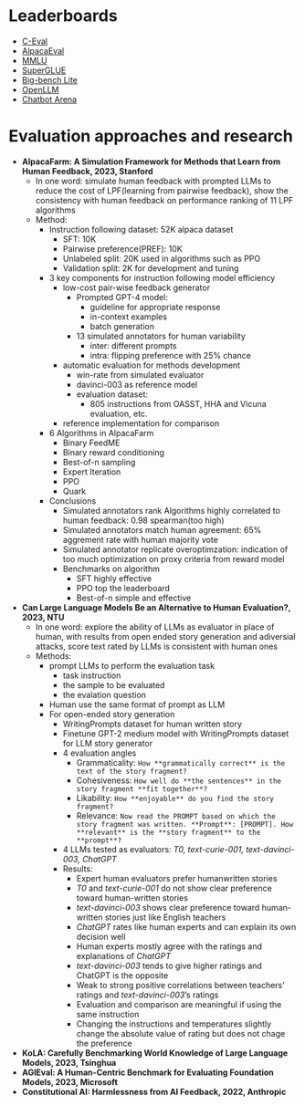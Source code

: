 # Leaderboards

- [C-Eval](https://cevalbenchmark.com/static/leaderboard.html)
- [AlpacaEval](https://tatsu-lab.github.io/alpaca_eval/)
- [MMLU](https://paperswithcode.com/sota/multi-task-language-understanding-on-mmlu)
- [SuperGLUE](https://super.gluebenchmark.com/leaderboard)
- [Big-bench Lite](https://github.com/google/BIG-bench#big-bench-lite-leaderboard)
- [OpenLLM](https://huggingface.co/spaces/HuggingFaceH4/open_llm_leaderboard)
- [Chatbot Arena](https://chat.lmsys.org/?arena)

# Evaluation approaches and research
- **AlpacaFarm: A Simulation Framework for Methods that Learn from Human Feedback, 2023, Stanford**
  - In one word: simulate human feedback with prompted LLMs to reduce the cost of LPF(learning from pairwise feedback), show the consistency with human feedback on performance ranking of 11 LPF algorithms
  - Method:
    - Instruction following dataset: 52K alpaca dataset
      - SFT: 10K
      - Pairwise preference(PREF): 10K
      - Unlabeled split: 20K used in algorithms such as PPO
      - Validation split: 2K for development and tuning
    - 3 key components for instruction following model efficiency
      - low-cost pair-wise feedback generator
        - Prompted GPT-4 model: 
          - guideline for appropriate response
          - in-context examples
          - batch generation
        - 13 simulated annotators for human variability
          - inter: different prompts
          - intra: flipping preference with 25% chance
      - automatic evaluation for methods development
        - win-rate from simulated evaluator
        - davinci-003 as reference model
        - evaluation dataset:
          - 805 instructions from OASST, HHA and Vicuna evaluation, etc.
      - reference implementation for comparison
    - 6 Algorithms in AlpacaFarm
      - Binary FeedME
      - Binary reward conditioning
      - Best-of-n sampling
      - Expert Iteration
      - PPO
      - Quark
    - Conclusions
      - Simulated annotators rank Algorithms highly correlated to human feedback: 0.98 spearman(too high)
      - Simulated annotators match human agreement: 65% aggrement rate with human majority vote
      - Simulated annotator replicate overoptimzation: indication of too much optimization on proxy criteria from reward model
      - Benchmarks on algorithm
        - SFT highly effective
        - PPO top the leaderboard
        - Best-of-n simple and effective
- **Can Large Language Models Be an Alternative to Human Evaluation?, 2023, NTU**
  - In one word: explore the ability of LLMs as evaluator in place of human, with results from open ended story generation and adiversial attacks, score text rated by LLMs is consistent with human ones
  - Methods: 
    - prompt LLMs to perform the evaluation task
      - task instruction
      - the sample to be evaluated
      - the evalation question
    - Human use the same format of prompt as LLM
    - For open-ended story generation
      - WritingPrompts dataset for human written story
      - Finetune GPT-2 medium model with WritingPrompts dataset for LLM story generator
      - 4 evaluation angles
        - Grammaticality: ```How **grammatically correct** is the text of the story fragment?```
        - Cohesiveness: ```How well do **the sentences** in the story fragment **fit together**?```
        - Likability: ```How **enjoyable** do you find the story fragment?```
        - Relevance: ```Now read the PROMPT based on which the story fragment was written. **Prompt**: [PROMPT]. How **relevant** is the **story fragment** to the **prompt**?```
      - 4 LLMs tested as evaluators: *T0, text-curie-001, text-davinci-003, ChatGPT*
      - Results:
        - Expert human evaluators prefer humanwritten stories
        - *T0* and *text-curie-001* do not show clear preference toward human-written stories
        - *text-davinci-003* shows clear preference toward human-written stories just like English teachers
        - *ChatGPT* rates like human experts and can explain its own decision well
        - Human experts mostly agree with the ratings and explanations of *ChatGPT*
        - *text-davinci-003* tends to give higher ratings and ChatGPT is the opposite
        - Weak to strong positive correlations between teachers’ ratings and *text-davinci-003*’s ratings
        - Evaluation and comparison are meaningful if using the same instruction
        - Changing the instructions and temperatures slightly change the absolute value of rating but does not chage the preference
- **KoLA: Carefully Benchmarking World Knowledge of Large Language Models, 2023, Tsinghua**
- **AGIEval: A Human-Centric Benchmark for Evaluating Foundation Models, 2023, Microsoft**
- **Constitutional AI: Harmlessness from AI Feedback, 2022, Anthropic**